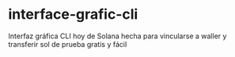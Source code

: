 # interface-grafic-cli
Interfaz gráfica CLI hoy de Solana hecha para vincularse a waller y transferir sol de prueba gratis y fácil

